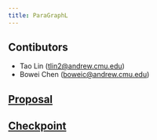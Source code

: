 ```yaml
---
title: ParaGraphL
---
```


## Contibutors
- Tao Lin (<tlin2@andrew.cmu.edu>)
- Bowei Chen (<boweic@andrew.cmu.edu>)

## [Proposal](https://nblintao.github.io/ParaGraphL/proposal)

## [Checkpoint](https://nblintao.github.io/ParaGraphL/checkpoint)
